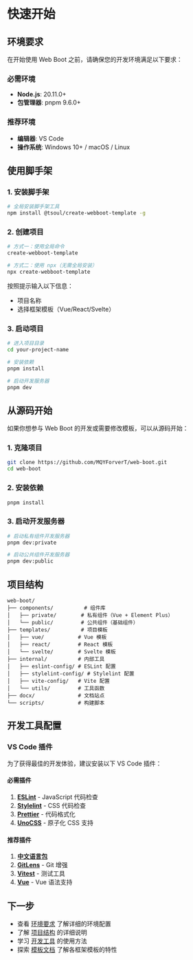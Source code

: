 # 快速开始

## 环境要求

在开始使用 Web Boot 之前，请确保您的开发环境满足以下要求：

### 必需环境

- **Node.js**: 20.11.0+
- **包管理器**: pnpm 9.6.0+

### 推荐环境

- **编辑器**: VS Code
- **操作系统**: Windows 10+ / macOS / Linux

## 使用脚手架

### 1. 安装脚手架

```bash
# 全局安装脚手架工具
npm install @tsoul/create-webboot-template -g
```

### 2. 创建项目

```bash
# 方式一：使用全局命令
create-webboot-template

# 方式二：使用 npx（无需全局安装）
npx create-webboot-template
```

按照提示输入以下信息：

- 项目名称
- 选择框架模板（Vue/React/Svelte）

### 3. 启动项目

```bash
# 进入项目目录
cd your-project-name

# 安装依赖
pnpm install

# 启动开发服务器
pnpm dev
```

## 从源码开始

如果你想参与 Web Boot 的开发或需要修改模板，可以从源码开始：

### 1. 克隆项目

```bash
git clone https://github.com/MQYForverT/web-boot.git
cd web-boot
```

### 2. 安装依赖

```bash
pnpm install
```

### 3. 启动开发服务器

```bash
# 启动私有组件开发服务器
pnpm dev:private

# 启动公共组件开发服务器
pnpm dev:public
```

## 项目结构

```
web-boot/
├── components/          # 组件库
│   ├── private/        # 私有组件（Vue + Element Plus）
│   └── public/         # 公共组件（基础组件）
├── templates/          # 项目模板
│   ├── vue/           # Vue 模板
│   ├── react/         # React 模板
│   └── svelte/        # Svelte 模板
├── internal/          # 内部工具
│   ├── eslint-config/ # ESLint 配置
│   ├── stylelint-config/ # Stylelint 配置
│   ├── vite-config/   # Vite 配置
│   └── utils/         # 工具函数
├── docx/              # 文档站点
└── scripts/           # 构建脚本
```

## 开发工具配置

### VS Code 插件

为了获得最佳的开发体验，建议安装以下 VS Code 插件：

#### 必需插件

1. **[ESLint](https://marketplace.visualstudio.com/items?itemName=dbaeumer.vscode-eslint)** - JavaScript 代码检查
2. **[Stylelint](https://marketplace.visualstudio.com/items?itemName=stylelint.vscode-stylelint)** - CSS 代码检查
3. **[Prettier](https://marketplace.visualstudio.com/items?itemName=esbenp.prettier-vscode)** - 代码格式化
4. **[UnoCSS](https://marketplace.visualstudio.com/items?itemName=antfu.unocss)** - 原子化 CSS 支持

#### 推荐插件

1. **[中文语言包](https://marketplace.visualstudio.com/items?itemName=MS-CEINTL.vscode-language-pack-zh-hans)**
2. **[GitLens](https://marketplace.visualstudio.com/items?itemName=eamodio.gitlens)** - Git 增强
3. **[Vitest](https://marketplace.visualstudio.com/items?itemName=vitest.explorer)** - 测试工具
4. **[Vue](https://marketplace.visualstudio.com/items?itemName=Vue.volar)** - Vue 语法支持

## 下一步

- 查看 [环境要求](./requirements.md) 了解详细的环境配置
- 了解 [项目结构](./structure.md) 的详细说明
- 学习 [开发工具](./dev-tools.md) 的使用方法
- 探索 [模板文档](../templates/) 了解各框架模板的特性
